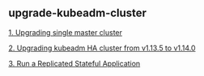## upgrade-kubeadm-cluster
[1. Upgrading single master cluster](/upgrading-kubeadm-cluster-from-v1.13.0-to-v1.13.5.md)  

[2. Upgrading kubeadm HA cluster from v1.13.5 to v1.14.0](/upgrading-kubeadm-HA-cluster-from-v1.13.5-to-1.14.0.md)  

[3. Run a Replicated Stateful Application](/run-a-replicated-stateful-application/how-to-deploy.md)
